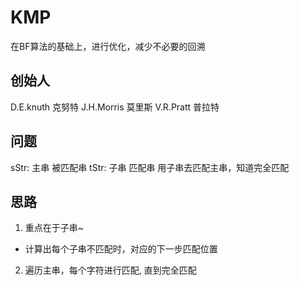 # KMP
在BF算法的基础上，进行优化，减少不必要的回溯

## 创始人
D.E.knuth   克努特
J.H.Morris  莫里斯
V.R.Pratt   普拉特

## 问题
sStr: 主串 被匹配串
tStr: 子串 匹配串
用子串去匹配主串，知道完全匹配

## 思路
1. 重点在于子串~
  - 计算出每个子串不匹配时，对应的下一步匹配位置
2. 遍历主串，每个字符进行匹配, 直到完全匹配 

